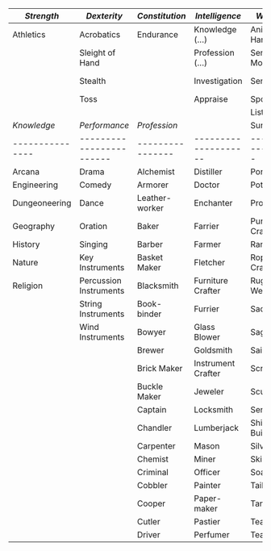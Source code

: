 | *Strength*      | *Dexterity*              | *Constitution*   | *Intelligence*       | *Wisdom*          | *Charisma*        |
| --------------- | ------------------------ | ---------------- | -------------------- | ----------------- | ----------------- |
| Athletics       | Acrobatics               | Endurance        | Knowledge (…)        | Animal Handling   | Bluff             |
|                 | Sleight of Hand          |                  | Profession (…)       | Sense Motive      | Intimidation      |
|                 | Stealth                  |                  | Investigation        | Sense Self        | Performance (…)   |
|                 | Toss                     |                  | Appraise             | Spot              | Diplomacy         |
|                 |                          |                  |                      | Listen            | Streetwise        |
| *Knowledge*     | *Performance*            | *Profession*     |                      | Survival          |                   |
| --------------- | ------------------------ | ---------------- | -------------------- | ----------------- | ----------------- |
| Arcana          | Drama                    | Alchemist        | Distiller            | Porter            | Tinker            |
| Engineering     | Comedy                   | Armorer          | Doctor               | Potter            | Toolsmith         |
| Dungeoneering   | Dance                    | Leather-worker   | Enchanter            | Prostitute        | Toy Crafter       |
| Geography       | Oration                  | Baker            | Farrier              | Purse Crafter     | Vintner           |
| History         | Singing                  | Barber           | Farmer               | Rancher           | Weaponsmith       |
| Nature          | Key Instruments          | Basket Maker     | Fletcher             | Rope Crafter      | Weaver            |
| Religion        | Percussion Instruments   | Blacksmith       | Furniture Crafter    | Rug Weaver        | Wheelwright       |
|                 | String Instruments       | Book-binder      | Furrier              | Saddler           | Whittler          |
|                 | Wind Instruments         | Bowyer           | Glass Blower         | Sage              | Woodcarver        |
|                 |                          | Brewer           | Goldsmith            | Sailor            |                   |
|                 |                          | Brick Maker      | Instrument Crafter   | Scribe            |                   |
|                 |                          | Buckle Maker     | Jeweler              | Sculpter          |                   |
|                 |                          | Captain          | Locksmith            | Sentry            |                   |
|                 |                          | Chandler         | Lumberjack           | Ship Builder      |                   |
|                 |                          | Carpenter        | Mason                | Silversmith       |                   |
|                 |                          | Chemist          | Miner                | Skinner           |                   |
|                 |                          | Criminal         | Officer              | Soapmaker         |                   |
|                 |                          | Cobbler          | Painter              | Tailer            |                   |
|                 |                          | Cooper           | Paper-maker          | Tanner            |                   |
|                 |                          | Cutler           | Pastier              | Teacher           |                   |
|                 |                          | Driver           | Perfumer             | Teamster          |                   |
